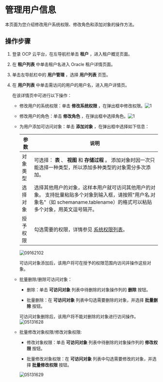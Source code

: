 管理用户信息 
===========================

本页面为您介绍修改用户系统权限、修改角色和添加对象的操作方法。

操作步骤 
-------------------------

1. 登录 OCP 云平台，在左导航栏单击 **租户** ，进入租户概览页面。

   

2. 在 **租户列表** 中单击租户名进入 Oracle 租户详情页面。

   

3. 单击左导航栏中的 **用户管理** ，选择 **用户列表** 页签。

   

4. 在 **用户列表** 中单击需访问的用户的用户名，进入用户详情页。

   在该详情页中可进行以下操作：
   * 修改用户的系统权限：单击 **修改系统权限** ，在弹出框中修改权限。![1](https://help-static-aliyun-doc.aliyuncs.com/assets/img/zh-CN/9024530261/p271203.png)

     
   
   * 修改用户的角色：单击 **修改角色** ，在弹出框中选择角色。![1](https://help-static-aliyun-doc.aliyuncs.com/assets/img/zh-CN/0124530261/p271205.png)

     
   
   * 为用户添加可访问对象：单击 **添加对象** ，在弹出框中选择如下信息：

     

     |  参数  |                                                         说明                                                          |
     |------|---------------------------------------------------------------------------------------------------------------------|
     | 对象类型 | 可选择： **表** 、 **视图** 和 **存储过程** 。 添加对象时因一次只能选择一种类型，所以添加多种类型的对象需分多次添加。                                |
     | 选择对象 | 选择其他用户的对象，这样本用户就可访问其他用户的对象。 支持批量粘贴多个对象到输入框，请按照"用户名.对象名"（如 schemaname.tablename）的格式可以粘贴多个对象，用英文逗号隔开。 |
     | 授予权限 | 勾选需要的权限，详情参见 [系统权限列表](/zh-CN/3.ob-cloud-platform/14.appendix/11.mysql-tenant-system-permissions.md)。                                                 |

     

     ![09162102](https://help-static-aliyun-doc.aliyuncs.com/assets/img/zh-CN/5560562361/p327452.png)

     可访问对象添加后，该用户将可在授予的权限范围内访问并操作这些对象。
     
   
   * 批量删除/删除可访问对象：

     * 删除：单击 **可访问对象** 列表中待删除的对象操作列的 **删除** 按钮。

       
     
     * 批量删除：在 **可访问对象** 列表中勾选需要删除的对象，并选择 **批量删除** 按钮。

       
     

     

     可访问对象删除后，该用户将不能对删除的对象进行访问操作。![05131628](https://help-static-aliyun-doc.aliyuncs.com/assets/img/zh-CN/2154090261/p273424.png)
     
   
   * 批量修改对象权限/修改对象权限:

     * 修改对象权限：单击 **可访问对象** 列表中待删除的对象操作列的 **修改权限** 按钮。

       
     
     * 批量修改对象权限：在 **可访问对象** 列表中勾选需要修改的对象，并选择 **批量修改权限** 按钮。

       
     

     

     ![05131629](https://help-static-aliyun-doc.aliyuncs.com/assets/img/zh-CN/3154090261/p273425.png)
     
   

   



